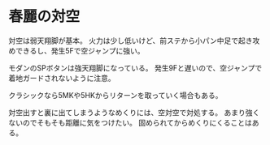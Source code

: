 # 春麗の対空

対空は弱天翔脚が基本。
火力は少し低いけど、前ステから小パン中足で起き攻めできるし、発生5Fで空ジャンプに強い。

モダンのSPボタンは強天翔脚になっている。
発生9Fと遅いので、空ジャンプで着地ガードされないように注意。

クラシックなら5MKや5HKからリターンを取っていく場合もある。

対空出すと裏に出てしまうようなめくりには、空対空で対処する。
あまり強くないのでそもそも距離に気をつけたい。
固められてからめくりにくることはある。
